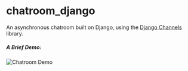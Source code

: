 # chatroom_django
An asynchronous chatroom built on Django, using the [Django Channels](https://channels.readthedocs.io/en/1.x/inshort.html) library.


##### A Brief Demo:
![Chatroom Demo](media/display.gif)